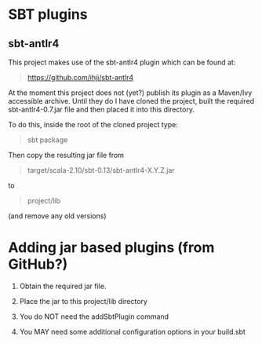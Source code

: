 # SBT plugins

## sbt-antlr4

This project makes use of the sbt-antlr4 plugin which can be found at:

> https://github.com/ihji/sbt-antlr4

At the moment this project does not (yet?) publish its plugin as a 
Maven/Ivy accessible archive. Until they do I have cloned the project, 
built the required sbt-antlr4-0.7.jar file and then placed it into this 
directory.

To do this, inside the root of the cloned project type:

> sbt package

Then copy the resulting jar file from 

> target/scala-2.10/sbt-0.13/sbt-antlr4-X.Y.Z.jar

to

> project/lib

(and remove any old versions)

# Adding jar based plugins (from GitHub?) 

1. Obtain the required jar file.

1. Place the jar to this project/lib directory

1. You do NOT need the addSbtPlugin command

1. You MAY need some additional configuration options in your build.sbt
